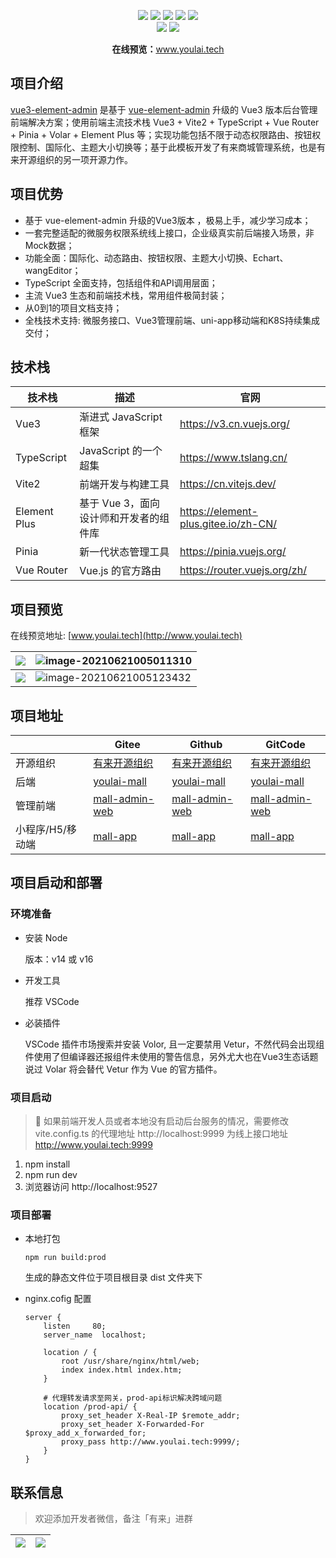 <p align="center">
    <img src="https://img.shields.io/badge/Vue-3.2.16-brightgreen.svg"/>
    <img src="https://img.shields.io/badge/Vite-2.6.4-green.svg"/>
    <img src="https://img.shields.io/badge/Element Plus-2.1.0-blue.svg"/>
    <a src="https://github.com/hxrui" target="_blank">
        <img src="https://img.shields.io/github/stars/youlaitech/youlai-mall.svg?style=social&label=Stars"/>
    </a>
    <a href="https://gitee.com/youlaitech/youlai-mall" target="_blank">
        <img src="https://gitee.com/youlaitech/youlai-mall/badge/star.svg"/>
    </a> 
    <br/>
    <img src="https://img.shields.io/badge/license-Apache%20License%202.0-blue.svg"/>
    <a href="https://gitee.com/youlaiorg" target="_blank">
        <img src="https://img.shields.io/badge/Author-有来开源组织-orange.svg"/>
    </a>
</p>
<p align="center">
<strong>在线预览：</strong><a target="_blank" href="http://www.youlai.tech">www.youlai.tech</a> 
</p>

## 项目介绍

[vue3-element-admin](https://gitee.com/youlaiorg/vue3-element-admin) 是基于 [vue-element-admin](https://gitee.com/panjiachen/vue-element-admin) 升级的 Vue3 版本后台管理前端解决方案；使用前端主流技术栈 Vue3 + Vite2 + TypeScript + Vue Router +  Pinia + Volar + Element Plus 等；实现功能包括不限于动态权限路由、按钮权限控制、国际化、主题大小切换等；基于此模板开发了有来商城管理系统，也是有来开源组织的另一项开源力作。 

## 项目优势

- 基于 vue-element-admin 升级的Vue3版本 ，极易上手，减少学习成本；
- 一套完整适配的微服务权限系统线上接口，企业级真实前后端接入场景，非Mock数据；
- 功能全面：国际化、动态路由、按钮权限、主题大小切换、Echart、wangEditor；
- TypeScript 全面支持，包括组件和API调用层面；
- 主流 Vue3 生态和前端技术栈，常用组件极简封装；
- 从0到1的项目文档支持；
- 全栈技术支持: 微服务接口、Vue3管理前端、uni-app移动端和K8S持续集成交付；


## 技术栈


| 技术栈   | 描述 | 官网                           |
| ---- | ---- | ---- |
| Vue3         | 渐进式 JavaScript 框架   | https://v3.cn.vuejs.org/             |
| TypeScript  | JavaScript 的一个超集  | https://www.tslang.cn/               
| Vite2        | 前端开发与构建工具  | https://cn.vitejs.dev/               |
| Element Plus | 基于 Vue 3，面向设计师和开发者的组件库 | https://element-plus.gitee.io/zh-CN/|
| Pinia        |   新一代状态管理工具 |  https://pinia.vuejs.org/
| Vue Router  | Vue.js 的官方路由 |https://router.vuejs.org/zh/                                



## 项目预览

在线预览地址: [www.youlai.tech](http://www.youlai.tech)

| ![](https://gitee.com/haoxr/image/raw/master/default/20220314232531.png) | ![image-20210621005011310](https://gitee.com/haoxr/image/raw/master/image-20210621005011310.png) |
| ----| ----|
|![](https://gitee.com/haoxr/image/raw/master/30719657a4b183428a2472231fee55a6_image-20210621005037964.png) | ![image-20210621005123432](https://gitee.com/haoxr/image/raw/master/image-20210621005123432.png) |



## 项目地址

|      |Gitee| Github| GitCode |
| ---- | ----| ---- | ---- |
| 开源组织  | [有来开源组织](https://gitee.com/youlaiorg)  | [有来开源组织](https://github.com/youlaitech) | [有来开源组织](https://gitcode.net/youlai)  |
| 后端 | [youlai-mall](https://gitee.com/youlaiorg/youlai-mall)| [youlai-mall](https://github.com/youlaitech/youlai-mall) | [youlai-mall](https://gitcode.net/youlai/youlai-mall)  |
| 管理前端  | [mall-admin-web](https://gitee.com/youlaiorg/mall-admin-web) | [mall-admin-web](https://github.com/youlaitech/mall-admin-web) | [mall-admin-web](https://gitcode.net/youlai/mall-admin-web) |
| 小程序/H5/移动端 | [mall-app](https://gitee.com/youlaiorg/mall-app)| [mall-app](https://github.com/youlaitech/mall-app) | [mall-app](https://gitcode.net/youlai/mall-app) |


## 项目启动和部署

### 环境准备

- 安装 Node

    版本：v14 或 v16 

- 开发工具

    推荐 VSCode

- 必装插件

    VSCode 插件市场搜索并安装 Volor, 且一定要禁用 Vetur，不然代码会出现组件使用了但编译器还报组件未使用的警告信息，另外尤大也在Vue3生态话题说过 Volar 将会替代 Vetur 作为 Vue 的官方插件。

### 项目启动

 >🚨 如果前端开发人员或者本地没有启动后台服务的情况，需要修改 vite.config.ts 的代理地址 http://localhost:9999 为线上接口地址 http://www.youlai.tech:9999 

1. npm install
2. npm run dev
3. 浏览器访问 http://localhost:9527


### 项目部署
 
-  本地打包

    ```
    npm run build:prod
    ```
    生成的静态文件位于项目根目录 dist 文件夹下

- nginx.cofig 配置

    ```
    server {
        listen     80;
        server_name  localhost;

        location / {
            root /usr/share/nginx/html/web;
            index index.html index.htm;
        }

        # 代理转发请求至网关，prod-api标识解决跨域问题
        location /prod-api/ {
            proxy_set_header X-Real-IP $remote_addr;
            proxy_set_header X-Forwarded-For $proxy_add_x_forwarded_for;
            proxy_pass http://www.youlai.tech:9999/;
        }
    }

    ```

## 联系信息

> 欢迎添加开发者微信，备注「有来」进群


| ![](https://gitee.com/haoxr/image/raw/master/hxr.jpg) |  ![](https://gitee.com/haoxr/image/raw/master/default/ba695a5e70410a066b7052c5dc9db5c.jpg) |
| ----------------------------------------------------- |  ------------------------------------------------------------ |